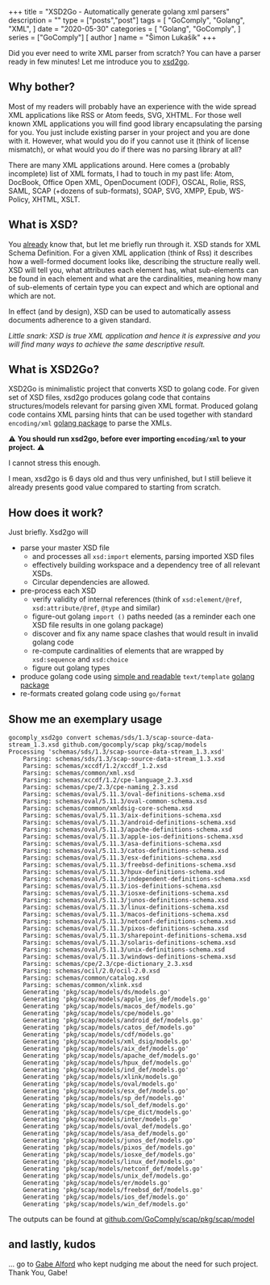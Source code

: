 +++
title = "XSD2Go - Automatically generate golang xml parsers"
description = ""
type = ["posts","post"]
tags = [
    "GoComply",
    "Golang",
    "XML",
]
date = "2020-05-30"
categories = [
    "Golang",
    "GoComply",
]
series = ["GoComply"]
[ author ]
  name = "Šimon Lukašík"
+++

Did you ever need to write XML parser from scratch? You can have a parser ready in few minutes! Let me introduce you to [xsd2go](https://github.com/GoComply/xsd2go).

## Why bother?

Most of my readers will probably have an experience with the wide spread XML applications like RSS or Atom feeds, SVG, XHTML. For those well known XML applications you will find good library encapsulating the parsing for you. You just include existing parser in your project and you are done with it. However, what would you do if you cannot use it (think of license mismatch), or what would you do if there was no parsing library at all? 

There are many XML applications around. Here comes a (probably incomplete) list of XML formats, I had to touch in my past life: Atom, DocBook, Office Open XML, OpenDocument (ODF), OSCAL, Rolie, RSS, SAML, SCAP (+dozens of sub-formats), SOAP, SVG, XMPP, Epub, WS-Policy, XHTML, XSLT.

## What is XSD?

You [already](https://en.wikipedia.org/wiki/XML_Schema_(W3C)) know that, but let me briefly run through it. XSD stands for XML Schema Definition. For a given XML application (think of Rss) it describes how a well-formed document looks like, describing the structure really well. XSD will tell you, what attributes each element has, what sub-elements can be found in each element and what are the cardinalities, meaning how many of sub-elements of certain type you can expect and which are optional and which are not.

In effect (and by design), XSD can be used to automatically assess documents adherence to a given standard.

*Little snark: XSD is true XML application and hence it is expressive and you will find many ways to achieve the same descriptive result.*


## What is XSD2Go?

XSD2Go is minimalistic project that converts XSD to golang code. For given set of XSD files, xsd2go produces golang code that contains structures/models relevant for parsing given XML format. Produced golang code contains XML parsing hints that can be used together with standard `encoding/xml` [golang package](https://golang.org/pkg/encoding/xml/) to parse the XMLs.

:warning: **You should run xsd2go, before ever importing `encoding/xml` to your project.** :warning:

I cannot stress this enough.

I mean, xsd2go is 6 days old and thus very unfinished, but I still believe it already presents good value compared to starting from scratch.

## How does it work?

Just briefly. Xsd2go will
 - parse your master XSD file
   - and processes all `xsd:import` elements, parsing imported XSD files
   - effectively building workspace and a dependency tree of all relevant XSDs.
   - Circular dependencies are allowed.
 - pre-process each XSD
   - verify validity of internal references (think of `xsd:element/@ref`, `xsd:attribute/@ref`, `@type` and similar)
   - figure-out golang `import ()` paths needed (as a reminder each one XSD file results in one golang package)
   - discover and fix any name space clashes that would result in invalid golang code
   - re-compute cardinalities of elements that are wrapped by `xsd:sequence` and `xsd:choice`
   - figure out golang types
 - produce golang code using [simple and readable](https://github.com/GoComply/xsd2go/blob/master/pkg/template/types.tmpl) `text/template` [golang package](https://golang.org/pkg/text/template/)
 - re-formats created golang code using `go/format`

## Show me an exemplary usage

```
gocomply_xsd2go convert schemas/sds/1.3/scap-source-data-stream_1.3.xsd github.com/gocomply/scap pkg/scap/models
Processing 'schemas/sds/1.3/scap-source-data-stream_1.3.xsd'
	Parsing: schemas/sds/1.3/scap-source-data-stream_1.3.xsd
	Parsing: schemas/xccdf/1.2/xccdf_1.2.xsd
	Parsing: schemas/common/xml.xsd
	Parsing: schemas/xccdf/1.2/cpe-language_2.3.xsd
	Parsing: schemas/cpe/2.3/cpe-naming_2.3.xsd
	Parsing: schemas/oval/5.11.3/oval-definitions-schema.xsd
	Parsing: schemas/oval/5.11.3/oval-common-schema.xsd
	Parsing: schemas/common/xmldsig-core-schema.xsd
	Parsing: schemas/oval/5.11.3/aix-definitions-schema.xsd
	Parsing: schemas/oval/5.11.3/android-definitions-schema.xsd
	Parsing: schemas/oval/5.11.3/apache-definitions-schema.xsd
	Parsing: schemas/oval/5.11.3/apple-ios-definitions-schema.xsd
	Parsing: schemas/oval/5.11.3/asa-definitions-schema.xsd
	Parsing: schemas/oval/5.11.3/catos-definitions-schema.xsd
	Parsing: schemas/oval/5.11.3/esx-definitions-schema.xsd
	Parsing: schemas/oval/5.11.3/freebsd-definitions-schema.xsd
	Parsing: schemas/oval/5.11.3/hpux-definitions-schema.xsd
	Parsing: schemas/oval/5.11.3/independent-definitions-schema.xsd
	Parsing: schemas/oval/5.11.3/ios-definitions-schema.xsd
	Parsing: schemas/oval/5.11.3/iosxe-definitions-schema.xsd
	Parsing: schemas/oval/5.11.3/junos-definitions-schema.xsd
	Parsing: schemas/oval/5.11.3/linux-definitions-schema.xsd
	Parsing: schemas/oval/5.11.3/macos-definitions-schema.xsd
	Parsing: schemas/oval/5.11.3/netconf-definitions-schema.xsd
	Parsing: schemas/oval/5.11.3/pixos-definitions-schema.xsd
	Parsing: schemas/oval/5.11.3/sharepoint-definitions-schema.xsd
	Parsing: schemas/oval/5.11.3/solaris-definitions-schema.xsd
	Parsing: schemas/oval/5.11.3/unix-definitions-schema.xsd
	Parsing: schemas/oval/5.11.3/windows-definitions-schema.xsd
	Parsing: schemas/cpe/2.3/cpe-dictionary_2.3.xsd
	Parsing: schemas/ocil/2.0/ocil-2.0.xsd
	Parsing: schemas/common/catalog.xsd
	Parsing: schemas/common/xlink.xsd
	Generating 'pkg/scap/models/ds/models.go'
	Generating 'pkg/scap/models/apple_ios_def/models.go'
	Generating 'pkg/scap/models/macos_def/models.go'
	Generating 'pkg/scap/models/cpe/models.go'
	Generating 'pkg/scap/models/android_def/models.go'
	Generating 'pkg/scap/models/catos_def/models.go'
	Generating 'pkg/scap/models/cdf/models.go'
	Generating 'pkg/scap/models/xml_dsig/models.go'
	Generating 'pkg/scap/models/aix_def/models.go'
	Generating 'pkg/scap/models/apache_def/models.go'
	Generating 'pkg/scap/models/hpux_def/models.go'
	Generating 'pkg/scap/models/ind_def/models.go'
	Generating 'pkg/scap/models/xlink/models.go'
	Generating 'pkg/scap/models/oval/models.go'
	Generating 'pkg/scap/models/esx_def/models.go'
	Generating 'pkg/scap/models/sp_def/models.go'
	Generating 'pkg/scap/models/sol_def/models.go'
	Generating 'pkg/scap/models/cpe_dict/models.go'
	Generating 'pkg/scap/models/inter/models.go'
	Generating 'pkg/scap/models/oval_def/models.go'
	Generating 'pkg/scap/models/asa_def/models.go'
	Generating 'pkg/scap/models/junos_def/models.go'
	Generating 'pkg/scap/models/pixos_def/models.go'
	Generating 'pkg/scap/models/iosxe_def/models.go'
	Generating 'pkg/scap/models/linux_def/models.go'
	Generating 'pkg/scap/models/netconf_def/models.go'
	Generating 'pkg/scap/models/unix_def/models.go'
	Generating 'pkg/scap/models/er/models.go'
	Generating 'pkg/scap/models/freebsd_def/models.go'
	Generating 'pkg/scap/models/ios_def/models.go'
	Generating 'pkg/scap/models/win_def/models.go'
```

The outputs can be found at [github.com/GoComply/scap/pkg/scap/model](https://github.com/GoComply/scap/tree/master/pkg/scap/models)

## and lastly, kudos

... go to [Gabe Alford](https://github.com/redhatrises/) who kept nudging me about the need for such project. Thank You, Gabe!

